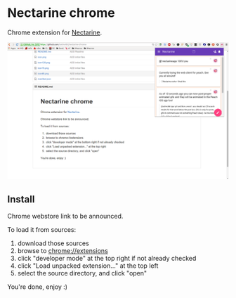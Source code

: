 # Nectarine chrome

Chrome extension for [Nectarine](http://nectarine.rocks).

![Screenshot](screenshot.png)


## Install

Chrome webstore link to be announced.

To load it from sources:

1. download those sources
2. browse to [chrome://extensions](chrome://extensions)
3. click "developer mode" at the top right if not already checked
4. click "Load unpacked extension..." at the top left
5. select the source directory, and click "open"

You're done, enjoy :)
